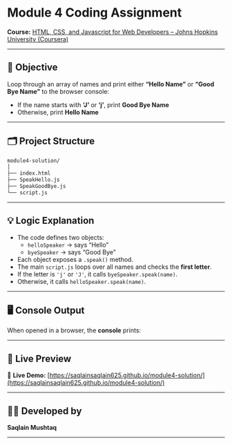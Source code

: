 # Module 4 Coding Assignment

**Course:** [HTML, CSS, and Javascript for Web Developers – Johns Hopkins University (Coursera)](https://www.coursera.org/learn/html-css-javascript-for-web-developers)

---

## 🧠 Objective
Loop through an array of names and print either **“Hello Name”** or **“Good Bye Name”** to the browser console:
- If the name starts with **‘J’** or **‘j’**, print **Good Bye Name**
- Otherwise, print **Hello Name**

---

## 🗂️ Project Structure
```bash
module4-solution/
│
├── index.html
├── SpeakHello.js
├── SpeakGoodBye.js
└── script.js
```

---

## 💡 Logic Explanation

- The code defines two objects:
  - `helloSpeaker` → says “Hello”
  - `byeSpeaker` → says “Good Bye”
- Each object exposes a `.speak()` method.
- The main `script.js` loops over all names and checks the **first letter**.
- If the letter is `'j'` or `'J'`, it calls `byeSpeaker.speak(name)`.
- Otherwise, it calls `helloSpeaker.speak(name)`.

---

## 🖥️ Console Output

When opened in a browser, the **console** prints:


---

## 🚀 Live Preview
🔗 **Live Demo:** [https://saqlainsaqlain625.github.io/module4-solution/](https://saqlainsaqlain625.github.io/module4-solution/)

---

## 🧑‍💻 Developed by
**Saqlain Mushtaq**

---
